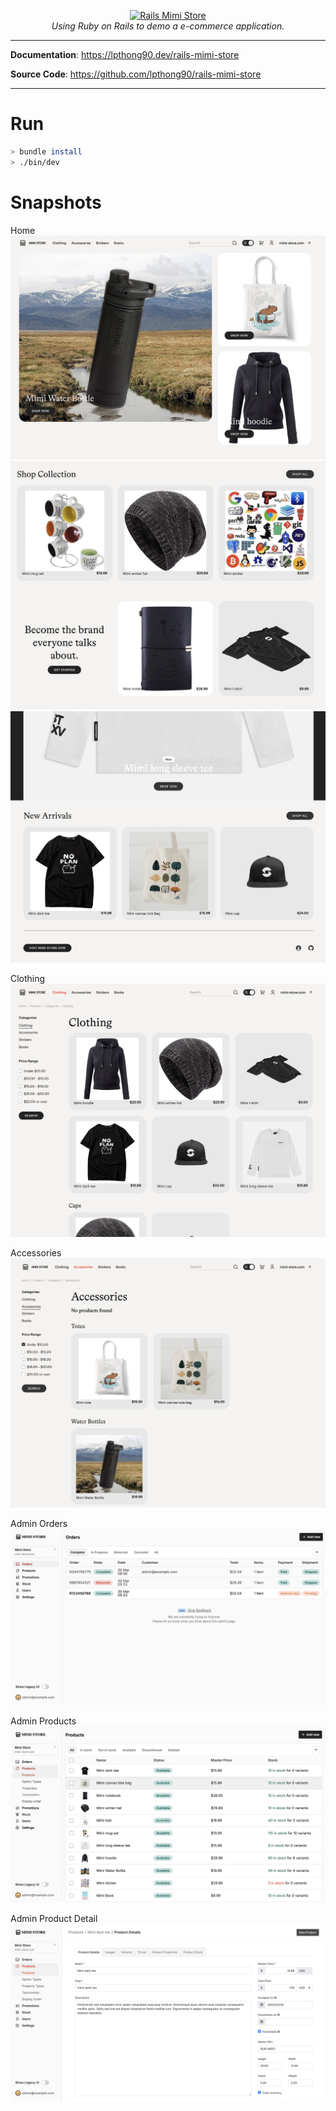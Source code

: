 <p align="center">
  <a href="https://github.com/lpthong90/rails-mimi-store">
    <img style="width: 500px;"  src="https://lpthong90.dev/rails-mimi-store/assets/images/mimi_store.jpg" alt="Rails Mimi Store">
  </a>
  <br>
  <em>Using Ruby on Rails to demo a e-commerce application.</em>
</p>
<!--more-->

---

**Documentation**: <a href="https://lpthong90.dev/rails-mimi-store" target="_blank">https://lpthong90.dev/rails-mimi-store</a>

**Source Code**: <a href="https://github.com/lpthong90/rails-mimi-store" target="_blank">https://github.com/lpthong90/rails-mimi-store</a>

---

<!-- # Features -->

# Run

```bash
> bundle install
> ./bin/dev
```

# Snapshots

Home
<img src="assets/images/screenshots/1_home.png" alt="Home">
<img src="assets/images/screenshots/2_home.png" alt="Home">
<img src="assets/images/screenshots/3_home.png" alt="Home">

Clothing
<img src="assets/images/screenshots/4_clothing.png" alt="Home">

Accessories
<img src="assets/images/screenshots/5_accessories.png" alt="Home">

Admin Orders
<img src="assets/images/screenshots/6_admin_orders.png" alt="Home">

Admin Products
<img src="assets/images/screenshots/7_admin_products.png" alt="Home">

Admin Product Detail
<img src="assets/images/screenshots/8_admin_product_detail.png" alt="Home">

<!-- # Video demo: -->
